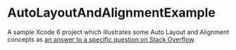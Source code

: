 AutoLayoutAndAlignmentExample
=============================

A sample Xcode 6 project which illustrates some Auto Layout and Alignment concepts as [an answer to a specific question on Stack Overflow](http://stackoverflow.com/questions/26505486/autolayout-alignment-constraints).
